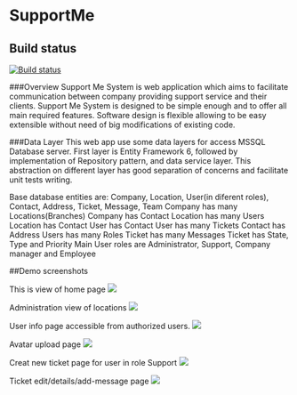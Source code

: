 # SupportMe

## Build status
[![Build status](https://ci.appveyor.com/api/projects/status/0xqake9jbu20d8oe?svg=true)](https://ci.appveyor.com/project/SlavchoGeorgiev/supportme)

###Overview
  Support Me System is web application which aims to facilitate communication between company providing support service and their clients. Support Me System is designed to be simple enough and to offer all main required features. Software design is flexible allowing to be easy extensible without need of big modifications of existing code.

###Data Layer
  This web app use some data layers for access MSSQL Database server. First layer is Entity Framework 6, followed by implementation of Repository pattern, and data service layer. This abstraction on different layer has good separation of concerns and facilitate unit tests writing.
  
  Base database entities are: Company, Location, User(in diferent roles), Contact, Address, Ticket, Message, Team
  Company has many Locations(Branches)
  Company has Contact
  Location has many Users
  Location has Contact
  User has Contact
  User has many Tickets
  Contact has Address
  Users has many Roles
  Ticket has many Messages
  Ticket has State, Type and Priority
  Main User roles are Administrator, Support, Company manager and Employee

##Demo screenshots

This is view of home page
<img src="https://raw.githubusercontent.com/p0150n/SupportMe/master/Images/EmployeeHomePage.jpg"/>

Administration view of locations 
<img src="https://raw.githubusercontent.com/p0150n/SupportMe/master/Images/AdminLocationPanel.jpg"/>

User info page accessible from authorized users.
<img src="https://raw.githubusercontent.com/p0150n/SupportMe/master/Images/UserInfoPage.jpg"/>

Avatar upload page
<img src="https://raw.githubusercontent.com/p0150n/SupportMe/master/Images/AvatarUploadPage.jpg"/>

Creat new ticket page for user in role Support
<img src="https://raw.githubusercontent.com/p0150n/SupportMe/master/Images/SupportCreateTicketPage.jpg"/>

Ticket edit/details/add-message page
<img src="https://raw.githubusercontent.com/p0150n/SupportMe/master/Images/TicketDetailsPage.jpg.jpg"/>
